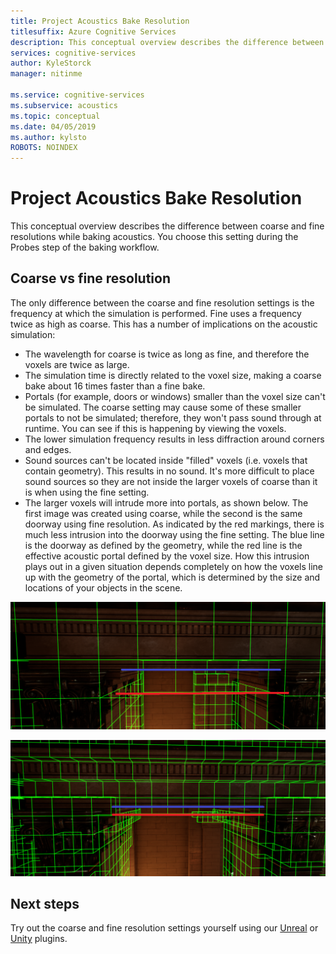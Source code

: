 ```yaml
---
title: Project Acoustics Bake Resolution
titlesuffix: Azure Cognitive Services
description: This conceptual overview describes the difference between coarse and fine resolutions while baking acoustics.
services: cognitive-services
author: KyleStorck
manager: nitinme

ms.service: cognitive-services
ms.subservice: acoustics
ms.topic: conceptual
ms.date: 04/05/2019
ms.author: kylsto
ROBOTS: NOINDEX
---
```

# Project Acoustics Bake Resolution
This conceptual overview describes the difference between coarse and fine resolutions while baking acoustics. You choose this setting during the Probes step of the baking workflow.

## <a name="Coarse-vs-Fine-Resolution"></a>Coarse vs fine resolution

The only difference between the coarse and fine resolution settings is the frequency at which the simulation is performed. Fine uses a frequency twice as high as coarse. This has a number of implications on the acoustic simulation:

* The wavelength for coarse is twice as long as fine, and therefore the voxels are twice as large.
* The simulation time is directly related to the voxel size, making a coarse bake about 16 times faster than a fine bake.
* Portals (for example, doors or windows) smaller than the voxel size can't be simulated. The coarse setting may cause some of these smaller portals to not be simulated; therefore, they won't pass sound through at runtime. You can see if this is happening by viewing the voxels.
* The lower simulation frequency results in less diffraction around corners and edges.
* Sound sources can't be located inside "filled" voxels (i.e. voxels that contain geometry). This results in no sound. It's more difficult to place sound sources so they are not inside the larger voxels of coarse than it is when using the fine setting.
* The larger voxels will intrude more into portals, as shown below. The first image was created using coarse, while the second is the same doorway using fine resolution. As indicated by the red markings, there is much less intrusion into the doorway using the fine setting. The blue line is the doorway as defined by the geometry, while the red line is the effective acoustic portal defined by the voxel size. How this intrusion plays out in a given situation depends completely on how the voxels line up with the geometry of the portal, which is determined by the size and locations of your objects in the scene.

![Screenshot of coarse voxels filling a doorway in Unreal](media/unreal-coarse-bake.png)

![Screenshot of fine voxels in a doorway in Unreal](media/unreal-fine-bake.png)

## Next steps

Try out the coarse and fine resolution settings yourself using our [Unreal](unreal-baking.md) or [Unity](unity-baking.md) plugins.
